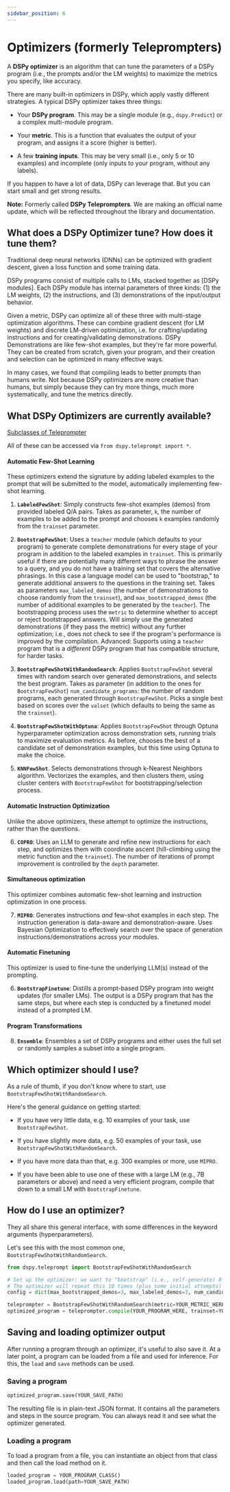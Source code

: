 ```yaml
---
sidebar_position: 6
---
```


# Optimizers (formerly Teleprompters)

A **DSPy optimizer** is an algorithm that can tune the parameters of a DSPy program (i.e., the prompts and/or the LM weights) to maximize the metrics you specify, like accuracy.

There are many built-in optimizers in DSPy, which apply vastly different strategies. A typical DSPy optimizer takes three things:

- Your **DSPy program**. This may be a single module (e.g., `dspy.Predict`) or a complex multi-module program.

- Your **metric**. This is a function that evaluates the output of your program, and assigns it a score (higher is better).

- A few **training inputs**. This may be very small (i.e., only 5 or 10 examples) and incomplete (only inputs to your program, without any labels).

If you happen to have a lot of data, DSPy can leverage that. But you can start small and get strong results.

**Note:** Formerly called **DSPy Teleprompters**. We are making an official name update, which will be reflected throughout the library and documentation.


## **What** does a DSPy Optimizer tune? **How** does it tune them?

Traditional deep neural networks (DNNs) can be optimized with gradient descent, given a loss function and some training data.

DSPy programs consist of multiple calls to LMs, stacked together as [DSPy modules]. Each DSPy module has internal parameters of three kinds: (1) the LM weights, (2) the instructions, and (3) demonstrations of the input/output behavior.

Given a metric, DSPy can optimize all of these three with multi-stage optimization algorithms. These can combine gradient descent (for LM weights) and discrete LM-driven optimization, i.e. for crafting/updating instructions and for creating/validating demonstrations. DSPy Demonstrations are like few-shot examples, but they're far more powerful. They can be created from scratch, given your program, and their creation and selection can be optimized in many effective ways.

In many cases, we found that compiling leads to better prompts than humans write. Not because DSPy optimizers are more creative than humans, but simply because they can try more things, much more systematically, and tune the metrics directly.


## What DSPy Optimizers are currently available?

[Subclasses of Teleprompter](figures/teleprompter-classes.png)

All of these can be accessed via `from dspy.teleprompt import *`.

#### Automatic Few-Shot Learning

These optimizers extend the signature by adding labeled examples to the prompt that will be submitted to the model, automatically implementing few-shot learning.

1. **`LabeledFewShot`**: Simply constructs few-shot examples (demos) from provided labeled Q/A pairs.  Takes as parameter, `k`, the number of examples to be added to the prompt and chooses `k` examples randomly from the `trainset` parameter.

2. **`BootstrapFewShot`**: Uses a `teacher` module (which defaults to your program) to generate complete demonstrations for every stage of your program in addition to the labeled examples in `trainset`. This is primarily useful if there are potentially many different ways to phrase the answer to a query, and you do not have a training set that covers the alternative phrasings. In this case a language model can be used to "bootstrap," to generate additional answers to the questions in the training set.  Takes as parameters `max_labeled_demos` (the number of demonstrations to choose randomly from the `trainset`), and `max_bootstrapped_demos` (the number of additional examples to be generated by the `teacher`).  The bootstrapping process uses the `metric` to determine whether to accept or reject bootstrapped answers.  Will simply use the generated demonstrations (if they pass the metric) without any further optimization; i.e., does not check to see if the program's performance is improved by the compilation. Advanced: Supports using a `teacher` program that is a *different* DSPy program that has compatible structure, for harder tasks.

3. **`BootstrapFewShotWithRandomSearch`**: Applies `BootstrapFewShot` several times with random search over generated demonstrations, and selects the best program.  Takes as parameter (in addition to the ones for `BootstrapFewShot`) `num_candidate_programs`: the number of random programs, each generated through `BootstrapFewShot`.  Picks a single best based on scores over the `valset` (which defaults to being the same as the `trainset`).

4. **`BootstrapFewShotWithOptuna`**: Applies `BootstrapFewShot` through Optuna hyperparameter optimization across demonstration sets, running trials to maximize evaluation metrics. As before, chooses the best of a candidate set of demonstration examples, but this time using Optuna to make the choice. <!--- TBQH, I don't understand how Optuna does this. As far as I can tell it simply chooses best based on multiple evaluations, rather than a single one, and mention of "hyperparameters" seems to be a red herring. ---> 

5. **`KNNFewShot`**. Selects demonstrations through k-Nearest Neighbors algorithm.  Vectorizes the examples, and then clusters them, using cluster centers with `BootstrapFewShot` for bootstrapping/selection process. <!-- I'm not at all sure that this is right. I couldn't follow the KNN code in the repo, so I just assumed that dspy was trying to cover the space of possible examples by picking centers of different clusters. -->



#### Automatic Instruction Optimization

Unlike the above optimizers, these attempt to optimize the instructions, rather than the questions.

6. **`COPRO`**: Uses an LLM to generate and refine new instructions for each step, and optimizes them with coordinate ascent (hill-climbing using the metric function and the `trainset`).  The number of iterations of prompt improvement is controlled by the `depth` parameter.

#### Simultaneous optimization

This optimizer combines automatic few-shot learning and instruction optimization in one process.

7. **`MIPRO`**: Generates instructions *and* few-shot examples in each step. The instruction generation is data-aware and demonstration-aware. Uses Bayesian Optimization to effectively search over the space of generation instructions/demonstrations across your modules.


#### Automatic Finetuning

This optimizer is used to fine-tune the underlying LLM(s) instead of the prompting.

6. **`BootstrapFinetune`**: Distills a prompt-based DSPy program into weight updates (for smaller LMs). The output is a DSPy program that has the same steps, but where each step is conducted by a finetuned model instead of a prompted LM.


#### Program Transformations

8. **`Ensemble`**: Ensembles a set of DSPy programs and either uses the full set or randomly samples a subset into a single program.


## Which optimizer should I use?

As a rule of thumb, if you don't know where to start, use `BootstrapFewShotWithRandomSearch`.

Here's the general guidance on getting started:

* If you have very little data, e.g. 10 examples of your task, use `BootstrapFewShot`. <!--- Wouldn't it make sense to simply use LabeledFewShot with k set to use all of the demos? --->

* If you have slightly more data, e.g. 50 examples of your task, use `BootstrapFewShotWithRandomSearch`.

* If you have more data than that, e.g. 300 examples or more, use `MIPRO`.

* If you have been able to use one of these with a large LM (e.g., 7B parameters or above) and need a very efficient program, compile that down to a small LM with `BootstrapFinetune`.


## How do I use an optimizer?

They all share this general interface, with some differences in the keyword arguments (hyperparameters).

Let's see this with the most common one, `BootstrapFewShotWithRandomSearch`.

<!-- The following example says that "we want to "bootstrap" (i.e., self-generate) 8-shot examples of your program's steps."  But won't it actually give
     6 demonstrations, 3 taken from the examples (`max_labeled_demos=3`) and 3 self-generated (`max_bootstrapped_demos=3`)?  Also, aren't the defaults
     16 labeled + 4 bootstrapped for a total of 20-shot prompting awfully high? -->

```python
from dspy.teleprompt import BootstrapFewShotWithRandomSearch

# Set up the optimizer: we want to "bootstrap" (i.e., self-generate) 8-shot examples of your program's steps.
# The optimizer will repeat this 10 times (plus some initial attempts) before selecting its best attempt on the devset.
config = dict(max_bootstrapped_demos=3, max_labeled_demos=3, num_candidate_programs=10, num_threads=4)

teleprompter = BootstrapFewShotWithRandomSearch(metric=YOUR_METRIC_HERE, **config)
optimized_program = teleprompter.compile(YOUR_PROGRAM_HERE, trainset=YOUR_TRAINSET_HERE)
```

## Saving and loading optimizer output

After running a program through an optimizer, it's useful to also save it. At a later point, a program can be loaded from a file and used for inference. For this, the `load` and `save` methods can be used.

### Saving a program

```python
optimized_program.save(YOUR_SAVE_PATH)
```

The resulting file is in plain-text JSON format. It contains all the parameters and steps in the source program. You can always read it and see what the optimizer generated.

### Loading a program

To load a program from a file, you can instantiate an object from that class and then call the load method on it.

```python
loaded_program = YOUR_PROGRAM_CLASS()
loaded_program.load(path=YOUR_SAVE_PATH)
```

